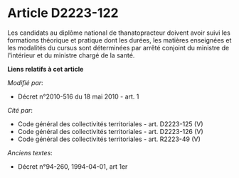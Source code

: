 # Article D2223-122

Les candidats au diplôme national de thanatopracteur doivent avoir suivi les formations théorique et pratique dont les
durées, les matières enseignées et les modalités du cursus sont déterminées par arrêté conjoint du ministre de l'intérieur et
du ministre chargé de la santé.

**Liens relatifs à cet article**

_Modifié par_:

  - Décret n°2010-516 du 18 mai 2010 - art. 1

_Cité par_:

  - Code général des collectivités territoriales - art. D2223-125 (V)
  - Code général des collectivités territoriales - art. D2223-126 (V)
  - Code général des collectivités territoriales - art. R2223-49 (V)

_Anciens textes_:

  - Décret n°94-260, 1994-04-01, art 1er
